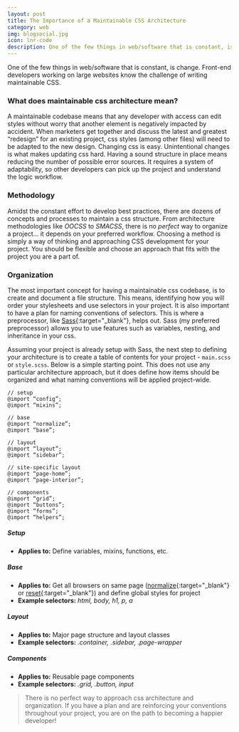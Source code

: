 ```yaml
---
layout: post
title: The Importance of a Maintainable CSS Architecture
category: web
img: blogsocial.jpg
icon: lnr-code
description: One of the few things in web/software that is constant, is change. Front-end developers working on large websites know the challenge of writing maintainable CSS. A maintainable codebase means that any developer with access can edit styles without worry that another element is negatively impacted by accident. 
---
```


One of the few things in web/software that is constant, is change. Front-end developers working on large websites know the challenge of writing maintainable CSS. 

### What does maintainable css architecture mean?
A maintainable codebase means that any developer with access can edit styles without worry that another element is negatively impacted by accident. When marketers get together and discuss the latest and greatest “redesign” for an existing project, css styles (among other files) will need to be adapted to the new design. Changing css is easy. Unintentional changes is what makes updating css hard. Having a sound structure in place means reducing the number of possible error sources. It requires a system of adaptability, so other developers can pick up the project and understand the logic workflow.


### Methodology
Amidst the constant effort to develop best practices, there are dozens of concepts and processes to maintain a css structure. From architecture methodologies like *OOCSS* to *SMACSS*, there is no *perfect* way to organize a project… it depends on your preferred workflow. Choosing a method is simply a way of thinking and approaching CSS development for your project. You should be flexible and choose an approach that fits with the project you are a part of.


### Organization
The most important concept for having a maintainable css codebase, is to create and document a file structure. This means, identifying how you will order your stylesheets and use selectors in your project. It is also important to have a plan for naming conventions of selectors. This is where a preprocessor, like [Sass](http://sass-lang.com){:target="_blank"}, helps out. Sass (my preferred preprocessor) allows you to use features such as variables, nesting, and inheritance in your css.


Assuming your project is already setup with Sass, the next step to defining your architecture is to create a table of contents for your project - `main.scss` or `style.scss`. Below is a simple starting point. This does not use any particular architecture approach, but it does define how items should be organized and what naming conventions will be applied project-wide.


~~~~
// setup
@import “config”;
@import “mixins”;

// base
@import “normalize”;
@import “base”;

// layout
@import “layout”;
@import “sidebar”;

// site-specific layout
@import “page-home”;
@import “page-interior”;

// components
@import “grid”;
@import “buttons”;
@import “forms”;
@import “helpers”;
~~~~

##### Setup
* **Applies to:**  Define variables, mixins, functions, etc.

##### Base
* **Applies to:** Get all browsers on same page ([normalize](https://github.com/necolas/normalize.css/blob/master/normalize.css){:target="_blank"} or [reset](http://meyerweb.com/eric/tools/css/reset/reset.css){:target="_blank"}) and define global styles for project
* **Example selectors:** *html, body, h1, p, a*

##### Layout
* **Applies to:** Major page structure and layout classes
* **Example selectors:**  *.container, .sidebar, .page-wrapper*

##### Components
* **Applies to:** Reusable page components
* **Example selectors:**  *.grid, .button, input*

> There is no perfect way to approach css architecture and organization. If you have a plan and are reinforcing your conventions throughout your project, you are on the path to becoming a happier developer!
